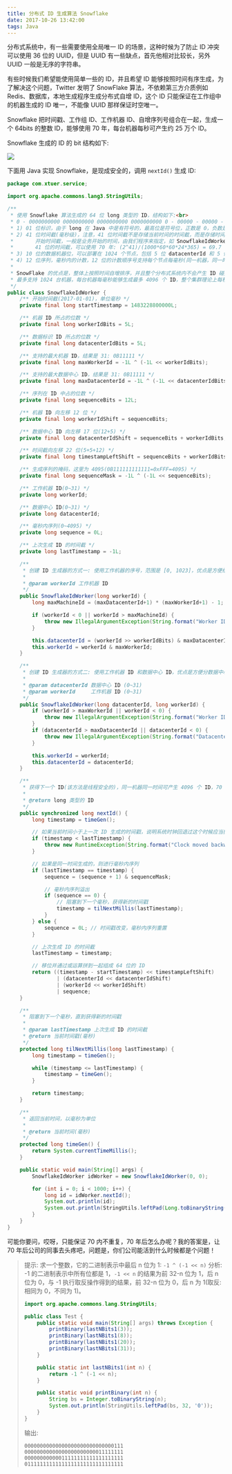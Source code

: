 ```yaml
---
title: 分布式 ID 生成算法 Snowflake
date: 2017-10-26 13:42:00
tags: Java
---
```


分布式系统中，有一些需要使用全局唯一 ID 的场景，这种时候为了防止 ID 冲突可以使用 36 位的 UUID，但是 UUID 有一些缺点，首先他相对比较长，另外 UUID 一般是无序的字符串。

有些时候我们希望能使用简单一些的 ID，并且希望 ID 能够按照时间有序生成，为了解决这个问题，Twitter 发明了 SnowFlake 算法，不依赖第三方介质例如 Redis、数据库，本地生成程序生成分布式自增 ID，这个 ID 只能保证在工作组中的机器生成的 ID 唯一，不能像 UUID 那样保证时空唯一。

Snowflake 把时间戳、工作组 ID、工作机器 ID、自增序列号组合在一起，生成一个 64bits 的整数 ID，能够使用 70 年，每台机器每秒可产生约 25 万个 ID。

Snowflake 生成的 ID 的 bit 结构如下:

![](/img/java/snowflake.png)<!--more-->

下面用 Java 实现 Snowflake，是现成安全的，调用 `nextId()` 生成 ID:

```java
package com.xtuer.service;

import org.apache.commons.lang3.StringUtils;

/**
 * 使用 Snowflake 算法生成的 64 位 long 类型的 ID，结构如下:<br>
 * 0 - 0000000000 0000000000 0000000000 0000000000 0 - 00000 - 00000 - 000000000000 <br>
 * 1) 01 位标识，由于 long 在 Java 中是有符号的，最高位是符号位，正数是 0，负数是 1，ID 一般使用正数，所以最高位是 0<br>
 * 2) 41 位时间截(毫秒级)，注意，41 位时间截不是存储当前时间的时间截，而是存储时间截的差值(当前时间 - 开始时间)得到的值，
 *       开始时间截，一般是业务开始的时间，由我们程序来指定，如 SnowflakeIdWorker 中的 startTimestamp 属性。
 *       41 位的时间截，可以使用 70 年: (2^41)/(1000*60*60*24*365) = 69.7 年<br>
 * 3) 10 位的数据机器位，可以部署在 1024 个节点，包括 5 位 datacenterId 和 5 位 workerId<br>
 * 4) 12 位序列，毫秒内的计数，12 位的计数顺序号支持每个节点每毫秒(同一机器，同一时间截)产生 4096 个 ID 序号<br>
 *
 * SnowFlake 的优点是，整体上按照时间自增排序，并且整个分布式系统内不会产生 ID 碰撞(由数据中心 ID 和机器 ID 作区分)，并且效率较高。
 * 最多支持 1024 台机器，每台机器每毫秒能够生成最多 4096 个 ID，整个集群理论上每秒可以生成 1024 * 1000 * 4096 = 42 亿个 ID。
 */
public class SnowflakeIdWorker {
    /** 开始时间截(2017-01-01)，单位毫秒 */
    private final long startTimestamp = 1483228800000L;

    /** 机器 ID 所占的位数 */
    private final long workerIdBits = 5L;

    /** 数据标识 ID 所占的位数 */
    private final long datacenterIdBits = 5L;

    /** 支持的最大机器 ID，结果是 31: 0B11111 */
    private final long maxWorkerId = -1L ^ (-1L << workerIdBits);

    /** 支持的最大数据中心 ID，结果是 31: 0B11111 */
    private final long maxDatacenterId = -1L ^ (-1L << datacenterIdBits);

    /** 序列在 ID 中占的位数 */
    private final long sequenceBits = 12L;

    /** 机器 ID 向左移 12 位 */
    private final long workerIdShift = sequenceBits;

    /** 数据中心 ID 向左移 17 位(12+5) */
    private final long datacenterIdShift = sequenceBits + workerIdBits;

    /** 时间截向左移 22 位(5+5+12) */
    private final long timestampLeftShift = sequenceBits + workerIdBits + datacenterIdBits;

    /** 生成序列的掩码，这里为 4095(0B111111111111=0xFFF=4095) */
    private final long sequenceMask = -1L ^ (-1L << sequenceBits);

    /** 工作机器 ID(0~31) */
    private long workerId;

    /** 数据中心 ID(0~31) */
    private long datacenterId;

    /** 毫秒内序列(0~4095) */
    private long sequence = 0L;

    /** 上次生成 ID 的时间截 */
    private long lastTimestamp = -1L;

    /**
     * 创建 ID 生成器的方式一: 使用工作机器的序号，范围是 [0, 1023]，优点是方便给机器编号
     *
     * @param workerId 工作机器 ID
     */
    public SnowflakeIdWorker(long workerId) {
        long maxMachineId = (maxDatacenterId+1) * (maxWorkerId+1) - 1; // 1023

        if (workerId < 0 || workerId > maxMachineId) {
            throw new IllegalArgumentException(String.format("Worker ID can't be greater than %d or less than 0", maxMachineId));
        }

        this.datacenterId = (workerId >> workerIdBits) & maxDatacenterId;
        this.workerId = workerId & maxWorkerId;
    }

    /**
     * 创建 ID 生成器的方式二: 使用工作机器 ID 和数据中心 ID，优点是方便分数据中心管理
     *
     * @param datacenterId 数据中心 ID (0~31)
     * @param workerId     工作机器 ID (0~31)
     */
    public SnowflakeIdWorker(long datacenterId, long workerId) {
        if (workerId > maxWorkerId || workerId < 0) {
            throw new IllegalArgumentException(String.format("Worker ID can't be greater than %d or less than 0", maxWorkerId));
        }
        if (datacenterId > maxDatacenterId || datacenterId < 0) {
            throw new IllegalArgumentException(String.format("Datacenter ID can't be greater than %d or less than 0", maxDatacenterId));
        }

        this.workerId = workerId;
        this.datacenterId = datacenterId;
    }

    /**
     * 获得下一个 ID(该方法是线程安全的)，同一机器同一时间可产生 4096 个 ID，70 年内不生成重复的 ID
     *
     * @return long 类型的 ID
     */
    public synchronized long nextId() {
        long timestamp = timeGen();

        // 如果当前时间小于上一次 ID 生成的时间戳，说明系统时钟回退过这个时候应当抛出异常
        if (timestamp < lastTimestamp) {
            throw new RuntimeException(String.format("Clock moved backwards. Refusing to generate id for %d milliseconds", lastTimestamp - timestamp));
        }

        // 如果是同一时间生成的，则进行毫秒内序列
        if (lastTimestamp == timestamp) {
            sequence = (sequence + 1) & sequenceMask;

            // 毫秒内序列溢出
            if (sequence == 0) {
                // 阻塞到下一个毫秒，获得新的时间戳
                timestamp = tilNextMillis(lastTimestamp);
            }
        } else {
            sequence = 0L; // 时间戳改变，毫秒内序列重置
        }

        // 上次生成 ID 的时间截
        lastTimestamp = timestamp;

        // 移位并通过或运算拼到一起组成 64 位的 ID
        return ((timestamp - startTimestamp) << timestampLeftShift)
                | (datacenterId << datacenterIdShift)
                | (workerId << workerIdShift)
                | sequence;
    }

    /**
     * 阻塞到下一个毫秒，直到获得新的时间戳
     *
     * @param lastTimestamp 上次生成 ID 的时间截
     * @return 当前时间戳(毫秒)
     */
    protected long tilNextMillis(long lastTimestamp) {
        long timestamp = timeGen();

        while (timestamp <= lastTimestamp) {
            timestamp = timeGen();
        }

        return timestamp;
    }

    /**
     * 返回当前时间，以毫秒为单位
     *
     * @return 当前时间(毫秒)
     */
    protected long timeGen() {
        return System.currentTimeMillis();
    }

    public static void main(String[] args) {
        SnowflakeIdWorker idWorker = new SnowflakeIdWorker(0, 0);

        for (int i = 0; i < 1000; i++) {
            long id = idWorker.nextId();
            System.out.println(id);
            System.out.println(StringUtils.leftPad(Long.toBinaryString(id), 64, "0"));
        }
    }
}
```

可能你要问，哎呀，只能保证 70 内不重复，70 年后怎么办呢？我的答案是，让 70 年后公司的同事去头疼吧，问题是，你们公司能活到什么时候都是个问题！

> 提示: 求一个整数，它的二进制表示中最后 n 位为 1: `-1 ^ (-1 << n)`
> 分析: -1 的二进制表示中所有位都是 1，`-1 << n` 的结果为前 32-n 位为 1，后 n 位为 0，与 -1 执行取反操作得到的结果，前 32-n 位为 0，后 n 为 1(取反: 相同为 0，不同为 1)。
>
> ```java
> import org.apache.commons.lang.StringUtils;
>
> public class Test {
>     public static void main(String[] args) throws Exception {
>         printBinary(lastNBits1(3));
>         printBinary(lastNBits1(8));
>         printBinary(lastNBits1(20));
>         printBinary(lastNBits1(31));
>     }
>
>     public static int lastNBits1(int n) {
>         return -1 ^ (-1 << n);
>     }
>
>     public static void printBinary(int n) {
>         String bs = Integer.toBinaryString(n);
>         System.out.println(StringUtils.leftPad(bs, 32, '0'));
>     }
> }
> ```
>
> 输出:
>
> ```
> 00000000000000000000000000000111
> 00000000000000000000000011111111
> 00000000000011111111111111111111
> 01111111111111111111111111111111
> ```

